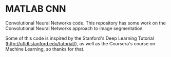 # MATLAB CNN
Convolutional Neural Networks code. 
This repository has some work on the Convolutional Neural Networks approach to image segmentation.

Some of this code is inspired by the Stanford's Deep Learning Tutorial (http://ufldl.stanford.edu/tutorial/), as well as the Coursera's course on Machine Learning, so thanks for that. 
